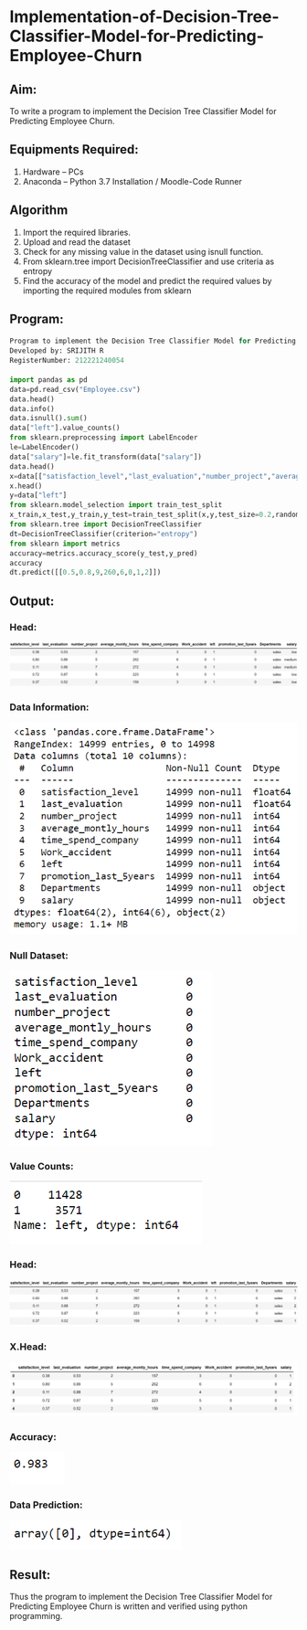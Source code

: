# Implementation-of-Decision-Tree-Classifier-Model-for-Predicting-Employee-Churn

## Aim:
To write a program to implement the Decision Tree Classifier Model for Predicting Employee Churn.

## Equipments Required:
1. Hardware – PCs
2. Anaconda – Python 3.7 Installation / Moodle-Code Runner

## Algorithm
1. Import the required libraries.
2. Upload and read the dataset
3. Check for any missing value in the dataset using isnull function.
4. From sklearn.tree import DecisionTreeClassifier and use criteria as entropy
5. Find the accuracy of the model and predict the required values
by importing the required modules from sklearn 

## Program:
```python 
Program to implement the Decision Tree Classifier Model for Predicting Employee Churn.
Developed by: SRIJITH R
RegisterNumber: 212221240054

import pandas as pd
data=pd.read_csv("Employee.csv")
data.head()
data.info()
data.isnull().sum()
data["left"].value_counts()
from sklearn.preprocessing import LabelEncoder
le=LabelEncoder()
data["salary"]=le.fit_transform(data["salary"])
data.head()
x=data[["satisfaction_level","last_evaluation","number_project","average_montly_hours","time_spend_company","Work_accident","promotion_last_5years","salary"]]
x.head()
y=data["left"]
from sklearn.model_selection import train_test_split
x_train,x_test,y_train,y_test=train_test_split(x,y,test_size=0.2,random_state=100)
from sklearn.tree import DecisionTreeClassifier
dt=DecisionTreeClassifier(criterion="entropy")
from sklearn import metrics
accuracy=metrics.accuracy_score(y_test,y_pred)
accuracy
dt.predict([[0.5,0.8,9,260,6,0,1,2]])

```

## Output:
### Head:
![decision tree classifier](head.png)
### Data Information:
![decision tree classifier](info.png)
### Null Dataset:
![decision tree classifier](isnull.png)
### Value Counts:
![decision tree classifier](left.png)
### Head:
![decision tree classifier](head2.png)
### X.Head:
![decision tree classifier](xhead.png)
### Accuracy:
![decision tree classifier](accuracy.png)
### Data Prediction:
![decision tree classifier](datatype.png)


## Result:
Thus the program to implement the  Decision Tree Classifier Model for Predicting Employee Churn is written and verified using python programming.
